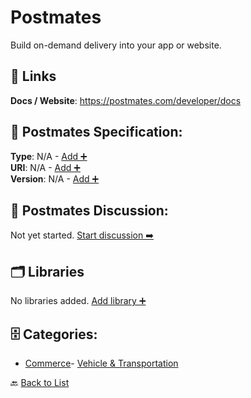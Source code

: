 # Postmates

Build on-demand delivery into your app or website.

##  🔗 Links
**Docs / Website**: https://postmates.com/developer/docs

## 🧬 Postmates Specification:
**Type**: N/A - [Add ➕](https://github.com/apis-list/apis-list/edit/main/apis.yaml#L15542)  
**URI**: N/A - [Add ➕](https://github.com/apis-list/apis-list/edit/main/apis.yaml#L15542)  
**Version**: N/A - [Add ➕](https://github.com/apis-list/apis-list/edit/main/apis.yaml#L15542)

## 💬 Postmates Discussion:
Not yet started. [Start discussion ➡️](https://github.com/apis-list/apis-list/discussions/new)

## 🗂️ Libraries

No libraries added. [Add library ➕](https://github.com/apis-list/apis-list/edit/main/apis.yaml#L15542)    


## 🗄️ Categories:
- [Commerce](https://github.com/apis-list/apis-list#commerce-)- [Vehicle & Transportation](https://github.com/apis-list/apis-list#vehicle--transportation-)

🔙  [Back to List](https://github.com/apis-list/apis-list)
